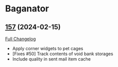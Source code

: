 # Baganator

## [157](https://github.com/plusmouse/Baganator/tree/157) (2024-02-15)
[Full Changelog](https://github.com/plusmouse/Baganator/compare/156...157) 

- Apply corner widgets to pet cages  
- [Fixes #50] Track contents of void bank storages  
- Include quality in sent mail item cache  
